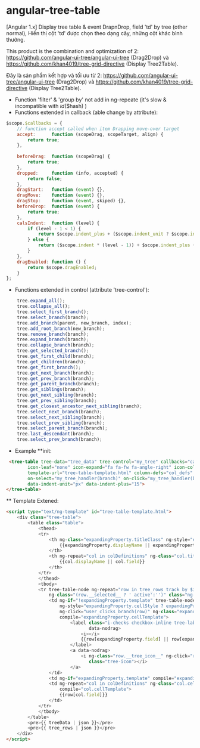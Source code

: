 # angular-tree-table
[Angular 1.x] Display tree table &amp; event DrapnDrop, field 'td' by tree (other normal), Hiển thị cột 'td' được chọn theo dạng cây, những cột khác bình thường.

This product is the combination and optimization of 2: https://github.com/angular-ui-tree/angular-ui-tree (Drag2Drop) và https://github.com/khan4019/tree-grid-directive (Display Tree2Table).

Đây là sản phẩm kết hợp và tối ưu từ 2: https://github.com/angular-ui-tree/angular-ui-tree (Drag2Drop) và https://github.com/khan4019/tree-grid-directive (Display Tree2Table).

* Function 'filter' & 'group by' not add in ng-repeate (it's slow & incompatible with $id($$hash) )
* Functions extended in callback (able change by attribute):
```js
$scope.$callbacks = {
	// function accept called when item Drapping move-over target
	accept:      function (scopeDrag, scopeTarget, align) {
		return true;
	},
	
	beforeDrag:  function (scopeDrag) {
		return true;
	},
	dropped:     function (info, accepted) {
		return false;
	},
	dragStart:   function (event) {},
	dragMove:    function (event) {},
	dragStop:    function (event, skiped) {},
	beforeDrop:  function (event) {
		return true;
	},
	calsIndent:  function (level) {
		if (level - 1 < 1) {
			return $scope.indent_plus + ($scope.indent_unit ? $scope.indent_unit : 'px');
		} else {
			return ($scope.indent * (level - 1)) + $scope.indent_plus + ($scope.indent_unit ? $scope.indent_unit : 'px');
		}
	},
	dragEnabled: function () {
		return $scope.dragEnabled;
	}
};
```
* Functions extended in control (attribute 'tree-control'):
```js
	tree.expand_all();
	tree.collapse_all();
	tree.select_first_branch();
	tree.select_branch(branch);
	tree.add_branch(parent, new_branch, index);
	tree.add_root_branch(new_branch);
	tree.remove_branch(branch);
	tree.expand_branch(branch);
	tree.collapse_branch(branch);
	tree.get_selected_branch();
	tree.get_first_child(branch);
	tree.get_children(branch);
	tree.get_first_branch();
	tree.get_next_branch(branch);
	tree.get_prev_branch(branch);
	tree.get_parent_branch(branch);
	tree.get_siblings(branch);
	tree.get_next_sibling(branch);
	tree.get_prev_sibling(branch);
	tree.get_closest_ancestor_next_sibling(branch);
	tree.select_next_branch(branch);
	tree.select_next_sibling(branch);
	tree.select_prev_sibling(branch);
	tree.select_parent_branch(branch);
	tree.last_descendant(branch);
	tree.select_prev_branch(branch);
```

* Example
**init:
```html
 <tree-table tree-data="tree_data" tree-control="my_tree" callbacks="callbacks" drag-enabled="true"
        icon-leaf="none" icon-expand="fa fa-fw fa-angle-right" icon-collapse="fa fa-fw fa-angle-down"
        template-url="tree-table-template.html" column-defs="col_defs" expand-on="expanding_property"
        on-select="my_tree_handler(branch)" on-click="my_tree_handler(branch)" data-indent="30"
        data-indent-unit="px" data-indent-plus="15">
</tree-table>
```
** Template Extened:
```html
<script type="text/ng-template" id="tree-table-template.html">
	<div class="tree-table">
		<table class="table">
			<thead>
			<tr>
				<th ng-class="expandingProperty.titleClass" ng-style="expandingProperty.titleStyle">
					{{expandingProperty.displayName || expandingProperty.field || expandingProperty}}
				</th>
				<th ng-repeat="col in colDefinitions" ng-class="col.titleClass" ng-style="col.titleStyle">
					{{col.displayName || col.field}}
				</th>
			</tr>
			</thead>
			<tbody>
			<tr tree-table-node ng-repeat="row in tree_rows track by $id(row.__uid__ + '_' + row.__index__ + '_' + row.__index_real__ )" ng-show="row.__visible__"
				ng-class="(row.__selected__ ? ' active':'')" class="ng-animate ">
				<td ng-if="!expandingProperty.template" tree-table-node-handle
					ng-style="expandingProperty.cellStyle ? expandingProperty.cellStyle : {'padding-left': $callbacks.calsIndent(row.__level__)}"
					ng-click="user_clicks_branch(row)" ng-class="expandingProperty.cellClass"
					compile="expandingProperty.cellTemplate">
						<label class="i-checks checkbox-inline tree-label" ng-click="on_user_click(row)"
							   data-nodrag>
							<i></i>
							{{row[expandingProperty.field] || row[expandingProperty]}}
						</label>
						<a data-nodrag>
							<i ng-class="row.__tree_icon__" ng-click="row.__expanded__ = !row.__expanded__"
							   class="tree-icon"></i>
						</a>
				</td>
				<td ng-if="expandingProperty.template" compile="expandingProperty.template"></td>
				<td ng-repeat="col in colDefinitions" ng-class="col.cellClass" ng-style="col.cellStyle"
					compile="col.cellTemplate">
					{{row[col.field]}}
				</td>
			</tr>
			</tbody>
		</table>
		<pre>{{ treeData | json }}</pre>
		<pre>{{ tree_rows | json }}</pre>
	</div>
</script>
```

